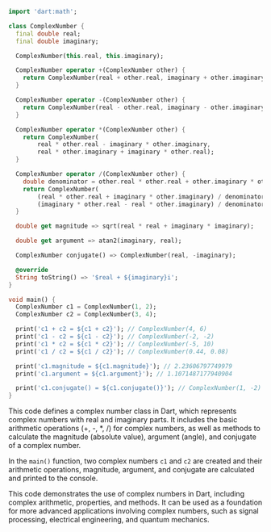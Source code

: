 ```dart
import 'dart:math';

class ComplexNumber {
  final double real;
  final double imaginary;

  ComplexNumber(this.real, this.imaginary);

  ComplexNumber operator +(ComplexNumber other) {
    return ComplexNumber(real + other.real, imaginary + other.imaginary);
  }

  ComplexNumber operator -(ComplexNumber other) {
    return ComplexNumber(real - other.real, imaginary - other.imaginary);
  }

  ComplexNumber operator *(ComplexNumber other) {
    return ComplexNumber(
        real * other.real - imaginary * other.imaginary,
        real * other.imaginary + imaginary * other.real);
  }

  ComplexNumber operator /(ComplexNumber other) {
    double denominator = other.real * other.real + other.imaginary * other.imaginary;
    return ComplexNumber(
        (real * other.real + imaginary * other.imaginary) / denominator,
        (imaginary * other.real - real * other.imaginary) / denominator);
  }

  double get magnitude => sqrt(real * real + imaginary * imaginary);

  double get argument => atan2(imaginary, real);

  ComplexNumber conjugate() => ComplexNumber(real, -imaginary);

  @override
  String toString() => '$real + ${imaginary}i';
}

void main() {
  ComplexNumber c1 = ComplexNumber(1, 2);
  ComplexNumber c2 = ComplexNumber(3, 4);

  print('c1 + c2 = ${c1 + c2}'); // ComplexNumber(4, 6)
  print('c1 - c2 = ${c1 - c2}'); // ComplexNumber(-2, -2)
  print('c1 * c2 = ${c1 * c2}'); // ComplexNumber(-5, 10)
  print('c1 / c2 = ${c1 / c2}'); // ComplexNumber(0.44, 0.08)

  print('c1.magnitude = ${c1.magnitude}'); // 2.23606797749979
  print('c1.argument = ${c1.argument}'); // 1.1071487177940904

  print('c1.conjugate() = ${c1.conjugate()}'); // ComplexNumber(1, -2)
}
```

This code defines a complex number class in Dart, which represents complex numbers with real and imaginary parts. It includes the basic arithmetic operations (+, -, *, /) for complex numbers, as well as methods to calculate the magnitude (absolute value), argument (angle), and conjugate of a complex number.

In the `main()` function, two complex numbers `c1` and `c2` are created and their arithmetic operations, magnitude, argument, and conjugate are calculated and printed to the console.

This code demonstrates the use of complex numbers in Dart, including complex arithmetic, properties, and methods. It can be used as a foundation for more advanced applications involving complex numbers, such as signal processing, electrical engineering, and quantum mechanics.